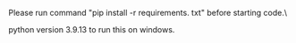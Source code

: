 Please run command "pip install -r requirements. txt" before starting code.\\

python version 3.9.13 to run this on windows.
